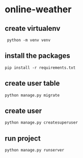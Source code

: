 # online-weather

## create virtualenv

  ` python -m venv venv`
  
 ## install the packages
 
 `pip install -r requirements.txt`
 
 ## create user table
 
 `python manage.py migrate`
 
 ## create user
 
  `python manage.py createsuperuser`
  
  ## run project
  
   `python manage.py runserver`
    